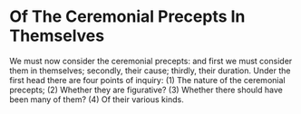 # Of The Ceremonial Precepts In Themselves

We must now consider the ceremonial precepts: and first we must consider them in themselves; secondly, their cause; thirdly, their duration. Under the first head there are four points of inquiry:
(1) The nature of the ceremonial precepts;
(2) Whether they are figurative?
(3) Whether there should have been many of them?
(4) Of their various kinds.